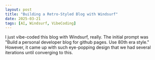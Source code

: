 ```yaml
---
layout: post
title: "Building a Retro-Styled Blog with Windsurf"
date: 2025-03-21
tags: [AI, Windsurf, VibeCoding]
---
```


I just vibe-coded this blog with Windsurf, really. The initial prompt was "Build a personal developer blog for github pages. Use 80th era style." However, it came up with such eye-popping design that we had several iterations until converging to this.

